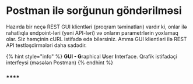 # Postman ilə sorğunun göndərilməsi

Hazırda bir neçə REST GUI klientləri (proqram təminatları) vardır ki, onlar ilə rahatlıqla endpoint-ləri (yəni API-ləri) və onların parametrlərin yoxlamaq olar. Siz həmçinin cURL istifadə edə bilərsiniz. Amma GUI klientləri ilə REST API testləşdirmələri daha sadədir.

{% hint style="info" %}
**GUI - G**raphical **U**ser **I**nterface. Qrafik istifadəçi interfeysi (məsələn Postman)
{% endhint %}

### ****
